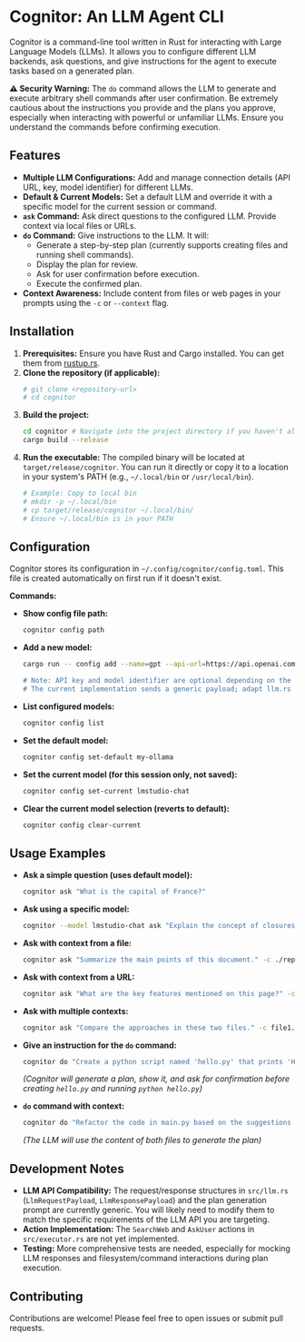 # Cognitor: An LLM Agent CLI

Cognitor is a command-line tool written in Rust for interacting with Large Language Models (LLMs). It allows you to configure different LLM backends, ask questions, and give instructions for the agent to execute tasks based on a generated plan.

**⚠️ Security Warning:** The `do` command allows the LLM to generate and execute arbitrary shell commands after user confirmation. Be extremely cautious about the instructions you provide and the plans you approve, especially when interacting with powerful or unfamiliar LLMs. Ensure you understand the commands before confirming execution.

## Features

*   **Multiple LLM Configurations:** Add and manage connection details (API URL, key, model identifier) for different LLMs.
*   **Default & Current Models:** Set a default LLM and override it with a specific model for the current session or command.
*   **`ask` Command:** Ask direct questions to the configured LLM. Provide context via local files or URLs.
*   **`do` Command:** Give instructions to the LLM. It will:
    *   Generate a step-by-step plan (currently supports creating files and running shell commands).
    *   Display the plan for review.
    *   Ask for user confirmation before execution.
    *   Execute the confirmed plan.
*   **Context Awareness:** Include content from files or web pages in your prompts using the `-c` or `--context` flag.

## Installation

1.  **Prerequisites:** Ensure you have Rust and Cargo installed. You can get them from [rustup.rs](https://rustup.rs/).
2.  **Clone the repository (if applicable):**
    ```bash
    # git clone <repository-url>
    # cd cognitor
    ```
3.  **Build the project:**
    ```bash
    cd cognitor # Navigate into the project directory if you haven't already
    cargo build --release
    ```
4.  **Run the executable:** The compiled binary will be located at `target/release/cognitor`. You can run it directly or copy it to a location in your system's PATH (e.g., `~/.local/bin` or `/usr/local/bin`).
    ```bash
    # Example: Copy to local bin
    # mkdir -p ~/.local/bin
    # cp target/release/cognitor ~/.local/bin/
    # Ensure ~/.local/bin is in your PATH
    ```

## Configuration

Cognitor stores its configuration in `~/.config/cognitor/config.toml`. This file is created automatically on first run if it doesn't exist.

**Commands:**

*   **Show config file path:**
    ```bash
    cognitor config path
    ```
*   **Add a new model:**
    ```bash
    cargo run -- config add --name=gpt --api-url=https://api.openai.com/v1/responses --api-key=$OPENAI_API_KEY --model-identifier=gpt-4.1-mini --request-format='{"model": "{{model}}", "input": "{{prompt}}"}'", "input": "{{prompt}}"}'

    # Note: API key and model identifier are optional depending on the API.
    # The current implementation sends a generic payload; adapt llm.rs for specific APIs.

    ```
*   **List configured models:**
    ```bash
    cognitor config list
    ```
*   **Set the default model:**
    ```bash
    cognitor config set-default my-ollama
    ```
*   **Set the current model (for this session only, not saved):**
    ```bash
    cognitor config set-current lmstudio-chat
    ```
*   **Clear the current model selection (reverts to default):**
    ```bash
    cognitor config clear-current
    ```

## Usage Examples

*   **Ask a simple question (uses default model):**
    ```bash
    cognitor ask "What is the capital of France?"
    ```
*   **Ask using a specific model:**
    ```bash
    cognitor --model lmstudio-chat ask "Explain the concept of closures in Rust."
    ```
*   **Ask with context from a file:**
    ```bash
    cognitor ask "Summarize the main points of this document." -c ./report.txt
    ```
*   **Ask with context from a URL:**
    ```bash
    cognitor ask "What are the key features mentioned on this page?" -c https://example.com/features
    ```
*   **Ask with multiple contexts:**
    ```bash
    cognitor ask "Compare the approaches in these two files." -c file1.rs,file2.rs
    ```
*   **Give an instruction for the `do` command:**
    ```bash
    cognitor do "Create a python script named 'hello.py' that prints 'Hello, Cognitor!' and then run it."
    ```
    *(Cognitor will generate a plan, show it, and ask for confirmation before creating `hello.py` and running `python hello.py`)*

*   **`do` command with context:**
    ```bash
    cognitor do "Refactor the code in main.py based on the suggestions in review.txt" -c main.py,review.txt
    ```
    *(The LLM will use the content of both files to generate the plan)*

## Development Notes

*   **LLM API Compatibility:** The request/response structures in `src/llm.rs` (`LlmRequestPayload`, `LlmResponsePayload`) and the plan generation prompt are currently generic. You will likely need to modify them to match the specific requirements of the LLM API you are targeting.
*   **Action Implementation:** The `SearchWeb` and `AskUser` actions in `src/executor.rs` are not yet implemented.
*   **Testing:** More comprehensive tests are needed, especially for mocking LLM responses and filesystem/command interactions during plan execution.

## Contributing

Contributions are welcome! Please feel free to open issues or submit pull requests.
